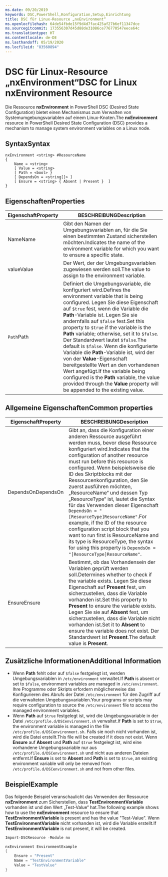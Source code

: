 ```yaml
---
ms.date: 09/20/2019
keywords: DSC,PowerShell,Konfiguration,Setup,Einrichtung
title: DSC für Linux-Resource „nxEnvironment“
ms.openlocfilehash: 64de54fbde15f9d4d7fac425af27b6ef11347dce
ms.sourcegitcommit: 173556307d45d88de31086ce776770547eece64c
ms.translationtype: HT
ms.contentlocale: de-DE
ms.lasthandoff: 05/19/2020
ms.locfileid: "83560894"
---
```

# <a name="dsc-for-linux-nxenvironment-resource"></a><span data-ttu-id="8cfb0-103">DSC für Linux-Resource „nxEnvironment“</span><span class="sxs-lookup"><span data-stu-id="8cfb0-103">DSC for Linux nxEnvironment Resource</span></span>

<span data-ttu-id="8cfb0-104">Die Ressource **nxEnvironment** in PowerShell DSC (Desired State Configuration) bietet einen Mechanismus zum Verwalten von Systemumgebungsvariablen auf einem Linux-Knoten.</span><span class="sxs-lookup"><span data-stu-id="8cfb0-104">The **nxEnvironment** resource in PowerShell Desired State Configuration (DSC) provides a mechanism to manage system environment variables on a Linux node.</span></span>

## <a name="syntax"></a><span data-ttu-id="8cfb0-105">Syntax</span><span class="sxs-lookup"><span data-stu-id="8cfb0-105">Syntax</span></span>

```Syntax
nxEnvironment <string> #ResourceName
{
    Name = <string>
    [ Value = <string>
    [ Path = <bool> }
    [ DependsOn = <string[]> ]
    [ Ensure = <string> { Absent | Present }  ]
}
```

## <a name="properties"></a><span data-ttu-id="8cfb0-106">Eigenschaften</span><span class="sxs-lookup"><span data-stu-id="8cfb0-106">Properties</span></span>

|<span data-ttu-id="8cfb0-107">Eigenschaft</span><span class="sxs-lookup"><span data-stu-id="8cfb0-107">Property</span></span> |<span data-ttu-id="8cfb0-108">BESCHREIBUNG</span><span class="sxs-lookup"><span data-stu-id="8cfb0-108">Description</span></span> |
|---|---|
|<span data-ttu-id="8cfb0-109">Name</span><span class="sxs-lookup"><span data-stu-id="8cfb0-109">Name</span></span> |<span data-ttu-id="8cfb0-110">Gibt den Namen der Umgebungsvariablen an, für die Sie einen bestimmten Zustand sicherstellen möchten.</span><span class="sxs-lookup"><span data-stu-id="8cfb0-110">Indicates the name of the environment variable for which you want to ensure a specific state.</span></span> |
|<span data-ttu-id="8cfb0-111">value</span><span class="sxs-lookup"><span data-stu-id="8cfb0-111">Value</span></span> |<span data-ttu-id="8cfb0-112">Der Wert, der der Umgebungsvariablen zugewiesen werden soll.</span><span class="sxs-lookup"><span data-stu-id="8cfb0-112">The value to assign to the environment variable.</span></span> |
|<span data-ttu-id="8cfb0-113">`Path`</span><span class="sxs-lookup"><span data-stu-id="8cfb0-113">Path</span></span> |<span data-ttu-id="8cfb0-114">Definiert die Umgebungsvariable, die konfiguriert wird.</span><span class="sxs-lookup"><span data-stu-id="8cfb0-114">Defines the environment variable that is being configured.</span></span> <span data-ttu-id="8cfb0-115">Legen Sie diese Eigenschaft auf `$true` fest, wenn die Variable die **Path**-Variable ist. Legen Sie sie andernfalls auf `$false` fest.</span><span class="sxs-lookup"><span data-stu-id="8cfb0-115">Set this property to `$true` if the variable is the **Path** variable; otherwise, set it to `$false`.</span></span> <span data-ttu-id="8cfb0-116">Der Standardwert lautet `$false`.</span><span class="sxs-lookup"><span data-stu-id="8cfb0-116">The default is `$false`.</span></span> <span data-ttu-id="8cfb0-117">Wenn die konfigurierte Variable die **Path**-Variable ist, wird der von der **Value**-Eigenschaft bereitgestellte Wert an den vorhandenen Wert angefügt.</span><span class="sxs-lookup"><span data-stu-id="8cfb0-117">If the variable being configured is the **Path** variable, the value provided through the **Value** property will be appended to the existing value.</span></span> |

## <a name="common-properties"></a><span data-ttu-id="8cfb0-118">Allgemeine Eigenschaften</span><span class="sxs-lookup"><span data-stu-id="8cfb0-118">Common properties</span></span>

|<span data-ttu-id="8cfb0-119">Eigenschaft</span><span class="sxs-lookup"><span data-stu-id="8cfb0-119">Property</span></span> |<span data-ttu-id="8cfb0-120">BESCHREIBUNG</span><span class="sxs-lookup"><span data-stu-id="8cfb0-120">Description</span></span> |
|---|---|
|<span data-ttu-id="8cfb0-121">DependsOn</span><span class="sxs-lookup"><span data-stu-id="8cfb0-121">DependsOn</span></span> |<span data-ttu-id="8cfb0-122">Gibt an, dass die Konfiguration einer anderen Ressource ausgeführt werden muss, bevor diese Ressource konfiguriert wird.</span><span class="sxs-lookup"><span data-stu-id="8cfb0-122">Indicates that the configuration of another resource must run before this resource is configured.</span></span> <span data-ttu-id="8cfb0-123">Wenn beispielsweise die ID des Skriptblocks mit der Ressourcenkonfiguration, den Sie zuerst ausführen möchten, „ResourceName“ und dessen Typ „ResourceType“ ist, lautet die Syntax für das Verwenden dieser Eigenschaft `DependsOn = "[ResourceType]ResourceName"`.</span><span class="sxs-lookup"><span data-stu-id="8cfb0-123">For example, if the ID of the resource configuration script block that you want to run first is ResourceName and its type is ResourceType, the syntax for using this property is `DependsOn = "[ResourceType]ResourceName"`.</span></span> |
|<span data-ttu-id="8cfb0-124">Ensure</span><span class="sxs-lookup"><span data-stu-id="8cfb0-124">Ensure</span></span> |<span data-ttu-id="8cfb0-125">Bestimmt, ob das Vorhandensein der Variablen geprüft werden soll.</span><span class="sxs-lookup"><span data-stu-id="8cfb0-125">Determines whether to check if the variable exists.</span></span> <span data-ttu-id="8cfb0-126">Legen Sie diese Eigenschaft auf **Present** fest, um sicherzustellen, dass die Variable vorhanden ist.</span><span class="sxs-lookup"><span data-stu-id="8cfb0-126">Set this property to **Present** to ensure the variable exists.</span></span> <span data-ttu-id="8cfb0-127">Legen Sie sie auf **Absent** fest, um sicherzustellen, dass die Variable nicht vorhanden ist.</span><span class="sxs-lookup"><span data-stu-id="8cfb0-127">Set it to **Absent** to ensure the variable does not exist.</span></span> <span data-ttu-id="8cfb0-128">Der Standardwert ist **Present**.</span><span class="sxs-lookup"><span data-stu-id="8cfb0-128">The default value is **Present**.</span></span> |

## <a name="additional-information"></a><span data-ttu-id="8cfb0-129">Zusätzliche Informationen</span><span class="sxs-lookup"><span data-stu-id="8cfb0-129">Additional Information</span></span>

- <span data-ttu-id="8cfb0-130">Wenn **Path** fehlt oder auf `$false` festgelegt ist, werden Umgebungsvariablen in `/etc/environment` verwaltet.</span><span class="sxs-lookup"><span data-stu-id="8cfb0-130">If **Path** is absent or set to `$false`, environment variables are managed in `/etc/environment`.</span></span>
  <span data-ttu-id="8cfb0-131">Ihre Programme oder Skripts erfordern möglicherweise das Konfigurieren des Abrufs der Datei `/etc/environment` für den Zugriff auf die verwalteten Umgebungsvariablen.</span><span class="sxs-lookup"><span data-stu-id="8cfb0-131">Your programs or scripts may require configuration to source the `/etc/environment` file to access the managed environment variables.</span></span>
- <span data-ttu-id="8cfb0-132">Wenn **Path** auf `$true` festgelegt ist, wird die Umgebungsvariable in der Datei `/etc/profile.d/DSCenvironment.sh` verwaltet.</span><span class="sxs-lookup"><span data-stu-id="8cfb0-132">If **Path** is set to `$true`, the environment variable is managed in the file `/etc/profile.d/DSCenvironment.sh`.</span></span> <span data-ttu-id="8cfb0-133">Falls sie noch nicht vorhanden ist, wird die Datei erstellt.</span><span class="sxs-lookup"><span data-stu-id="8cfb0-133">This file will be created if it does not exist.</span></span> <span data-ttu-id="8cfb0-134">Wenn **Ensure** auf **Absent** und **Path** auf `$true` festgelegt ist, wird eine vorhandene Umgebungsvariable nur aus `/etc/profile.d/DSCenvironment.sh` und nicht aus anderen Dateien entfernt.</span><span class="sxs-lookup"><span data-stu-id="8cfb0-134">If **Ensure** is set to **Absent** and **Path** is set to `$true`, an existing environment variable will only be removed from `/etc/profile.d/DSCenvironment.sh` and not from other files.</span></span>

## <a name="example"></a><span data-ttu-id="8cfb0-135">Beispiel</span><span class="sxs-lookup"><span data-stu-id="8cfb0-135">Example</span></span>

<span data-ttu-id="8cfb0-136">Das folgende Beispiel veranschaulicht das Verwenden der Ressource **nxEnvironment** zum Sicherstellen, dass **TestEnvironmentVariable** vorhanden ist und den Wert „Test-Value“ hat.</span><span class="sxs-lookup"><span data-stu-id="8cfb0-136">The following example shows how to use the **nxEnvironment** resource to ensure that **TestEnvironmentVariable** is present and has the value "Test-Value".</span></span> <span data-ttu-id="8cfb0-137">Wenn **TestEnvironmentVariable** nicht vorhanden ist, wird die Variable erstellt.</span><span class="sxs-lookup"><span data-stu-id="8cfb0-137">If **TestEnvironmentVariable** is not present, it will be created.</span></span>

```powershell
Import-DSCResource -Module nx

nxEnvironment EnvironmentExample
{
    Ensure = "Present"
    Name = "TestEnvironmentVariable"
    Value = "TestValue"
}
```
